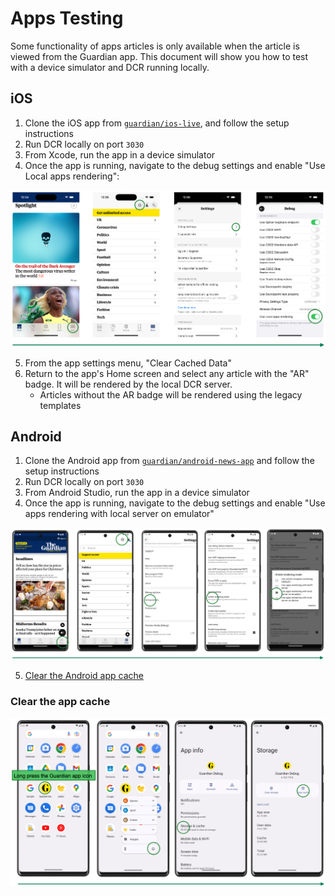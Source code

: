# Apps Testing

Some functionality of apps articles is only available when the article is viewed
from the Guardian app. This document will show you how to test with a device
simulator and DCR running locally.

## iOS

1. Clone the iOS app from
   [`guardian/ios-live`](https://github.com/guardian/ios-live), and follow the
   setup instructions
2. Run DCR locally on port `3030`
3. From Xcode, run the app in a device simulator
4. Once the app is running, navigate to the debug settings and enable "Use Local
   apps rendering":

![](assets/local-ar-ios.png)

5. From the app settings menu, "Clear Cached Data"
6. Return to the app's Home screen and select any article with the "AR" badge.
   It will be rendered by the local DCR server.
    - Articles without the AR badge will be rendered using the legacy templates

## Android

1. Clone the Android app from
   [`guardian/android-news-app`](https://github.com/guardian/android-news-app)
   and follow the setup instructions
2. Run DCR locally on port `3030`
3. From Android Studio, run the app in a device simulator
4. Once the app is running, navigate to the debug settings and enable "Use apps
   rendering with local server on emulator"

![](assets/local-ar-android.png)

5. [Clear the Android app cache](#clear-the-app-cache)

### Clear the app cache

![](assets/android-clear-cache.png)
